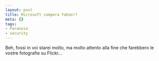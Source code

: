 ```yaml
--- 
layout: post
title: Microsoft compera Yahoo!?
meta: {}
tags: 
- Paranoia
- security
---
```

Beh, fossi in voi starei molto, ma molto attento alla fine che farebbero le vostre fotografie su Flickr...   
